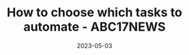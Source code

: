---
category:
- .nan
date: 2023-05-03
keyword_suggestion: ubuntu install docker
post_inspiration: https://abc17news.com/stacker-money/2023/05/01/how-to-choose-which-tasks-to-automate/
silot_terms: digital automation
title: How to choose which tasks to <b>automate</b> - ABC17NEWS
---